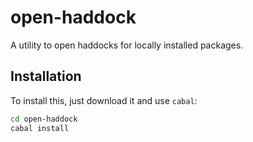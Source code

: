 
# open-haddock

A utility to open haddocks for locally installed packages.

## Installation

To install this, just download it and use `cabal`:

```bash
cd open-haddock
cabal install
```


